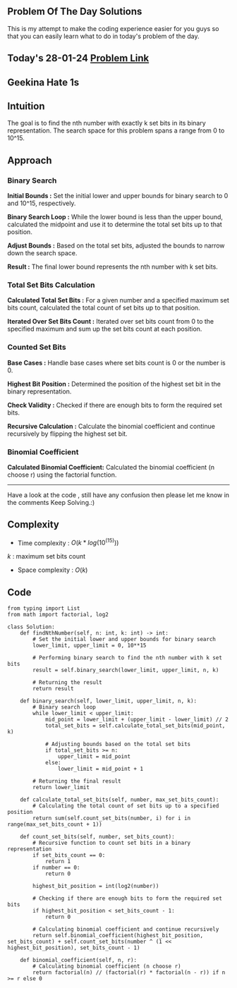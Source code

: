 ## Problem Of The Day Solutions

This is my attempt to make the coding experience easier for you guys so that you can easily learn what to do in today's problem of the day.

## Today's 28-01-24 [Problem Link](https://www.geeksforgeeks.org/problems/geekina-hate-1s/1)
## Geekina Hate 1s

## Intuition

The goal is to find the nth number with exactly k set bits in its binary representation. The search space for this problem spans a range from 0 to 10^15.


## Approach

### Binary Search
**Initial Bounds :** 
    Set the initial lower and upper bounds for binary search to 0 and 10^15, respectively.

**Binary Search Loop :** 
    While the lower bound is less than the upper bound, calculated the midpoint and use it to determine the total set bits up to that position.

**Adjust Bounds :** 
    Based on the total set bits, adjusted the bounds to narrow down the search space.

**Result :** 
    The final lower bound represents the nth number with k set bits.

### Total Set Bits Calculation

**Calculated Total Set Bits :** 
    For a given number and a specified maximum set bits count, calculated the total count of set bits up to that position.

**Iterated Over Set Bits Count :** 
    Iterated over set bits count from 0 to the specified maximum and sum up the set bits count at each position.

### Counted Set Bits

**Base Cases :** Handle base cases where set bits count is 0 or the number is 0.

**Highest Bit Position :**  Determined the position of the highest set bit in the binary representation.

**Check Validity :** Checked if there are enough bits to form the required set bits.

**Recursive Calculation :** Calculate the binomial coefficient and continue recursively by flipping the highest set bit.

### Binomial Coefficient

**Calculated Binomial Coefficient:** Calculated the binomial coefficient (n choose r) using the factorial function.

---
Have a look at the code , still have any confusion then please let me know in the comments
Keep Solving.:)

## Complexity
- Time complexity : $O(k * log(10^(15)))$
<!-- Add your time complexity here, e.g. $$O())$$ -->
$k$ : maximum set bits count

- Space complexity : $O(k)$
<!-- Add your space complexity here, e.g. $$O(n)$$ -->

## Code 
```
from typing import List
from math import factorial, log2

class Solution:
    def findNthNumber(self, n: int, k: int) -> int:
        # Set the initial lower and upper bounds for binary search
        lower_limit, upper_limit = 0, 10**15
        
        # Performing binary search to find the nth number with k set bits
        result = self.binary_search(lower_limit, upper_limit, n, k)
        
        # Returning the result
        return result

    def binary_search(self, lower_limit, upper_limit, n, k):
        # Binary search loop
        while lower_limit < upper_limit:
            mid_point = lower_limit + (upper_limit - lower_limit) // 2
            total_set_bits = self.calculate_total_set_bits(mid_point, k)

            # Adjusting bounds based on the total set bits
            if total_set_bits >= n:
                upper_limit = mid_point
            else:
                lower_limit = mid_point + 1

        # Returning the final result
        return lower_limit

    def calculate_total_set_bits(self, number, max_set_bits_count):
        # Calculating the total count of set bits up to a specified position
        return sum(self.count_set_bits(number, i) for i in range(max_set_bits_count + 1))

    def count_set_bits(self, number, set_bits_count):
        # Recursive function to count set bits in a binary representation
        if set_bits_count == 0:
            return 1
        if number == 0:
            return 0

        highest_bit_position = int(log2(number))
        
        # Checking if there are enough bits to form the required set bits
        if highest_bit_position < set_bits_count - 1:
            return 0

        # Calculating binomial coefficient and continue recursively
        return self.binomial_coefficient(highest_bit_position, set_bits_count) + self.count_set_bits(number ^ (1 << highest_bit_position), set_bits_count - 1)

    def binomial_coefficient(self, n, r):
        # Calculating binomial coefficient (n choose r)
        return factorial(n) // (factorial(r) * factorial(n - r)) if n >= r else 0
```

